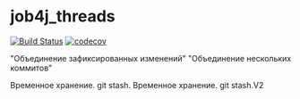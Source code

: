 # job4j_threads
[![Build Status](https://app.travis-ci.com/Stilan/job4j_threads.svg?branch=master)](https://app.travis-ci.com/Stilan/job4j_threads)
[![codecov](https://codecov.io/gh/Stilan/job4j_threads/branch/master/graph/badge.svg?token=631HR04M8I)](https://codecov.io/gh/Stilan/job4j_threads)

"Объединение зафиксированных изменений"
"Объединение нескольких коммитов"

Временное хранение. git stash.
Временное хранение. git stash.V2
